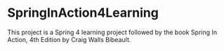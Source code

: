 # SpringInAction4Learning
This project is a Spring 4 learning project followed by the book Spring In Action, 4th Edition by Craig Walls Bibeault.
